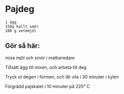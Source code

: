 # Pajdeg
```
1 ägg
150g kallt smör
180 g vetemjöl
```

## Gör så här:
mixa mjöl och smör i matberedare

Tillsätt ägg till mixen, och arbeta till deg

Tryck ut degen i formen, och låt vila i 30 minuter i kylen

Förgrädd pajskalet i 10 minuter på 225° C
